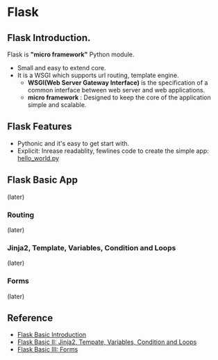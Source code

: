 # Flask
## Flask Introduction.
Flask is __"micro framework"__ Python module.
- Small and easy to extend core.
- It is a WSGI which supports url routing, template engine. 
    - __WSGI(Web Server Gateway Interface)__ is the specification of a common interface between web server and web applications.
    - __micro framework__ : Designed to keep the core of the application simple and scalable.

## Flask Features
- Pythonic and it's easy to get start with.
- Explicit: Inrease readablity, fewlines code to create the simple app: [hello_world.py](hello_world.py)

## Flask Basic App
(later)
### Routing
(later)
### Jinja2, Template, Variables, Condition and Loops
(later)
### Forms
(later)
## Reference
- [Flask Basic Introduction](https://pythonbasics.org/what-is-flask-python/)
- [Flask Basic II: Jinja2, Tempate, Variables, Condition and Loops](https://hleecaster.com/flask-jinja2/)
- [Flask Basic III: Forms](https://hleecaster.com/flask-form/)